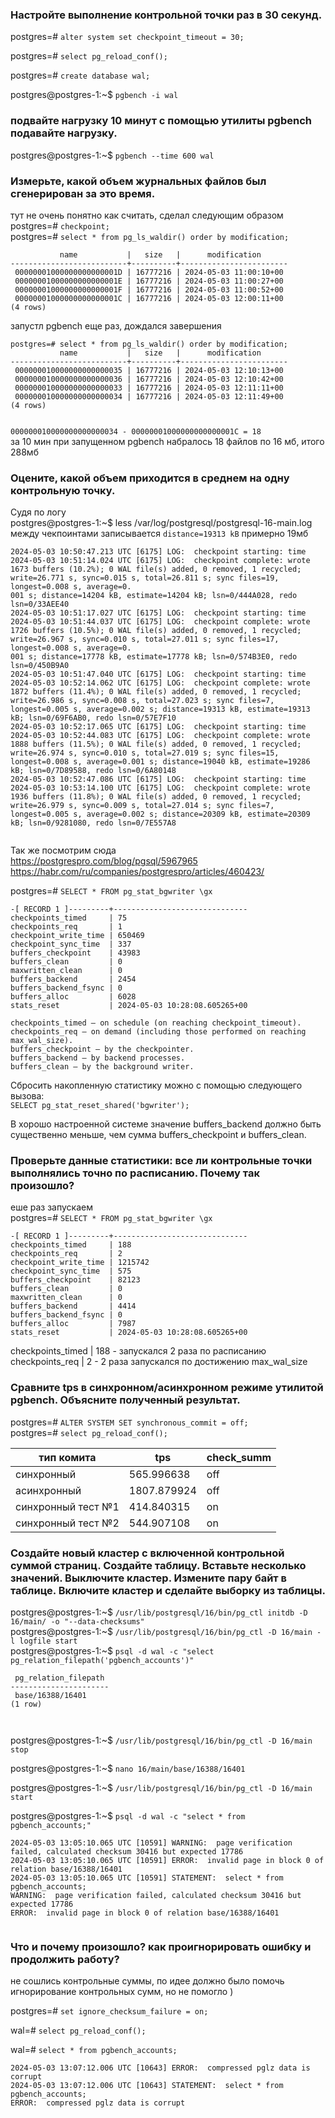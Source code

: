 ### Настройте выполнение контрольной точки раз в 30 секунд.  
postgres=# `alter system set checkpoint_timeout = 30;`  
  
postgres=# `select pg_reload_conf();`  
  
postgres=# `create database wal;`  
  
postgres@postgres-1:~$ `pgbench -i wal`  
  
  
  
### подвайте нагрузку 10 минут c помощью утилиты pgbench подавайте нагрузку.  
postgres@postgres-1:~$ `pgbench --time 600 wal`  
  
  
  
### Измерьте, какой объем журнальных файлов был сгенерирован за это время.  
тут не очень понятно как считать, сделал следующим образом  
postgres=# `checkpoint;`  
postgres=# `select * from pg_ls_waldir() order by modification;`  
  
```  
           name           |   size   |      modification  
--------------------------+----------+------------------------  
 00000001000000000000001D | 16777216 | 2024-05-03 11:00:10+00  
 00000001000000000000001E | 16777216 | 2024-05-03 11:00:27+00  
 00000001000000000000001F | 16777216 | 2024-05-03 11:00:52+00  
 00000001000000000000001C | 16777216 | 2024-05-03 12:00:11+00  
(4 rows)  
```  
  
запустл pgbench еще раз, дождался завершения  
```  
postgres=# select * from pg_ls_waldir() order by modification;  
           name           |   size   |      modification  
--------------------------+----------+------------------------  
 000000010000000000000035 | 16777216 | 2024-05-03 12:10:13+00  
 000000010000000000000036 | 16777216 | 2024-05-03 12:10:42+00  
 000000010000000000000033 | 16777216 | 2024-05-03 12:11:11+00  
 000000010000000000000034 | 16777216 | 2024-05-03 12:11:49+00  
(4 rows)  
  
```  
  
`000000010000000000000034 - 00000001000000000000001C = 18`  
за 10 мин при запущенном pgbench набралось 18 файлов по 16 мб, итого 288мб  
  
  
### Оцените, какой объем приходится в среднем на одну контрольную точку.  
  
Судя по логу  
postgres@postgres-1:~$ less /var/log/postgresql/postgresql-16-main.log  
между чекпоинтами записывается `distance=19313 kB` примерно 19мб  
  
```  
2024-05-03 10:50:47.213 UTC [6175] LOG:  checkpoint starting: time  
2024-05-03 10:51:14.024 UTC [6175] LOG:  checkpoint complete: wrote 1673 buffers (10.2%); 0 WAL file(s) added, 0 removed, 1 recycled; write=26.771 s, sync=0.015 s, total=26.811 s; sync files=19, longest=0.008 s, average=0.  
001 s; distance=14204 kB, estimate=14204 kB; lsn=0/444A028, redo lsn=0/33AEE40  
2024-05-03 10:51:17.027 UTC [6175] LOG:  checkpoint starting: time  
2024-05-03 10:51:44.037 UTC [6175] LOG:  checkpoint complete: wrote 1726 buffers (10.5%); 0 WAL file(s) added, 0 removed, 1 recycled; write=26.967 s, sync=0.010 s, total=27.011 s; sync files=17, longest=0.008 s, average=0.  
001 s; distance=17778 kB, estimate=17778 kB; lsn=0/574B3E0, redo lsn=0/450B9A0  
2024-05-03 10:51:47.040 UTC [6175] LOG:  checkpoint starting: time  
2024-05-03 10:52:14.062 UTC [6175] LOG:  checkpoint complete: wrote 1872 buffers (11.4%); 0 WAL file(s) added, 0 removed, 1 recycled; write=26.986 s, sync=0.008 s, total=27.023 s; sync files=7, longest=0.005 s, average=0.002 s; distance=19313 kB, estimate=19313 kB; lsn=0/69F6AB0, redo lsn=0/57E7F10  
2024-05-03 10:52:17.065 UTC [6175] LOG:  checkpoint starting: time  
2024-05-03 10:52:44.083 UTC [6175] LOG:  checkpoint complete: wrote 1888 buffers (11.5%); 0 WAL file(s) added, 0 removed, 1 recycled; write=26.974 s, sync=0.010 s, total=27.019 s; sync files=15, longest=0.008 s, average=0.001 s; distance=19040 kB, estimate=19286 kB; lsn=0/7D89588, redo lsn=0/6A80148  
2024-05-03 10:52:47.086 UTC [6175] LOG:  checkpoint starting: time  
2024-05-03 10:53:14.100 UTC [6175] LOG:  checkpoint complete: wrote 1936 buffers (11.8%); 0 WAL file(s) added, 0 removed, 1 recycled; write=26.979 s, sync=0.009 s, total=27.014 s; sync files=7, longest=0.005 s, average=0.002 s; distance=20309 kB, estimate=20309 kB; lsn=0/9281080, redo lsn=0/7E557A8  
  
```  
  
Так же посмотрим сюда  
https://postgrespro.com/blog/pgsql/5967965  
https://habr.com/ru/companies/postgrespro/articles/460423/  
  
postgres=# `SELECT * FROM pg_stat_bgwriter \gx`  
```  
-[ RECORD 1 ]---------+------------------------------  
checkpoints_timed     | 75  
checkpoints_req       | 1  
checkpoint_write_time | 650469  
checkpoint_sync_time  | 337  
buffers_checkpoint    | 43983  
buffers_clean         | 0  
maxwritten_clean      | 0  
buffers_backend       | 2454  
buffers_backend_fsync | 0  
buffers_alloc         | 6028  
stats_reset           | 2024-05-03 10:28:08.605265+00  
```  
  
```  
checkpoints_timed — on schedule (on reaching checkpoint_timeout).  
checkpoints_req — on demand (including those performed on reaching max_wal_size).  
buffers_checkpoint — by the checkpointer.  
buffers_backend — by backend processes.  
buffers_clean — by the background writer.  
```  
Сбросить накопленную статистику можно с помощью следующего вызова:  
`SELECT pg_stat_reset_shared('bgwriter');`    
  
В хорошо настроенной системе значение buffers_backend должно быть существенно меньше, чем сумма buffers_checkpoint и buffers_clean.  
  
  
  
### Проверьте данные статистики: все ли контрольные точки выполнялись точно по расписанию. Почему так произошло?  
  
еше раз запускаем  
postgres=# `SELECT * FROM pg_stat_bgwriter \gx`  
```  
-[ RECORD 1 ]---------+------------------------------  
checkpoints_timed     | 188  
checkpoints_req       | 2  
checkpoint_write_time | 1215742  
checkpoint_sync_time  | 575  
buffers_checkpoint    | 82123  
buffers_clean         | 0  
maxwritten_clean      | 0  
buffers_backend       | 4414  
buffers_backend_fsync | 0  
buffers_alloc         | 7987  
stats_reset           | 2024-05-03 10:28:08.605265+00  
```  
checkpoints_timed     | 188 - запускался 2 раза по расписанию  
checkpoints_req       | 2   - 2 раза запускался по достижению max_wal_size  
  
  
### Сравните tps в синхронном/асинхронном режиме утилитой pgbench. Объясните полученный результат.  
postgres=# `ALTER SYSTEM SET synchronous_commit = off;`  
postgres=# `select pg_reload_conf();`  
  
  
| тип комита         | tps         | check_summ |  
| ------------------ | ----------- | ---------- |  
| синхронный         | 565.996638  | off        |  
| асинхронный        | 1807.879924 | off        |  
| синхронный тест №1 | 414.840315  | on         |  
| синхронный тест №2 | 544.907108  | on         |  
  
  
  
### Создайте новый кластер с включенной контрольной суммой страниц. Создайте таблицу. Вставьте несколько значений. Выключите кластер. Измените пару байт в таблице. Включите кластер и сделайте выборку из таблицы.  
postgres@postgres-1:~$ `/usr/lib/postgresql/16/bin/pg_ctl initdb -D 16/main/ -o "--data-checksums"`  
postgres@postgres-1:~$ `/usr/lib/postgresql/16/bin/pg_ctl -D 16/main -l logfile start`  
postgres@postgres-1:~$ `psql -d wal -c "select pg_relation_filepath('pgbench_accounts')"`  
  
````  
 pg_relation_filepath  
----------------------  
 base/16388/16401  
(1 row)  
  
  
````  
postgres@postgres-1:~$ `/usr/lib/postgresql/16/bin/pg_ctl -D 16/main stop`  
  
postgres@postgres-1:~$ `nano 16/main/base/16388/16401`  
  
postgres@postgres-1:~$ `/usr/lib/postgresql/16/bin/pg_ctl -D 16/main start`  
  
postgres@postgres-1:~$ `psql -d wal -c "select * from pgbench_accounts;"`  
  
```  
2024-05-03 13:05:10.065 UTC [10591] WARNING:  page verification failed, calculated checksum 30416 but expected 17786  
2024-05-03 13:05:10.065 UTC [10591] ERROR:  invalid page in block 0 of relation base/16388/16401  
2024-05-03 13:05:10.065 UTC [10591] STATEMENT:  select * from pgbench_accounts;  
WARNING:  page verification failed, calculated checksum 30416 but expected 17786  
ERROR:  invalid page in block 0 of relation base/16388/16401  
  
```  
  
  
### Что и почему произошло? как проигнорировать ошибку и продолжить работу?  
не сошлись контрольные суммы, по идее должно было помочь игнорирование контрольных сумм, но не помогло )  
  
  
postgres=# `set ignore_checksum_failure = on;`  
  
wal=# `select pg_reload_conf();`  
  
wal=# `select * from pgbench_accounts;`  
  
```  
2024-05-03 13:07:12.006 UTC [10643] ERROR:  compressed pglz data is corrupt  
2024-05-03 13:07:12.006 UTC [10643] STATEMENT:  select * from pgbench_accounts;  
ERROR:  compressed pglz data is corrupt  
```  
  
  
  
  
  
  